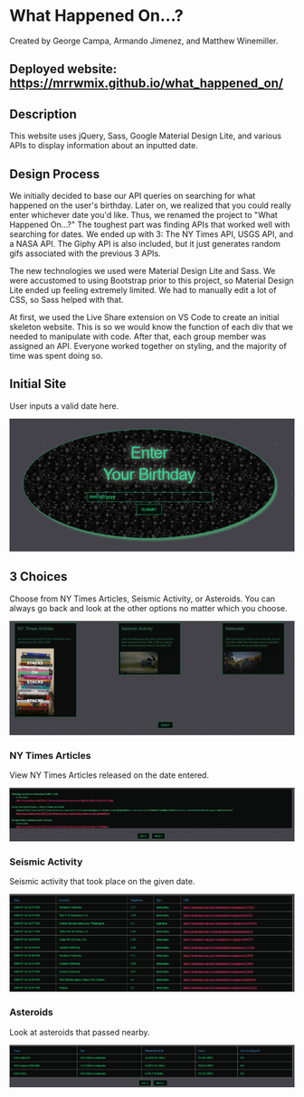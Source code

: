 # What Happened On...?
Created by George Campa, Armando Jimenez, and Matthew Winemiller.

## Deployed website: https://mrrwmix.github.io/what_happened_on/

## Description

This website uses jQuery, Sass, Google Material Design Lite, and various APIs to display information about an inputted date. 

## Design Process

We initially decided to base our API queries on searching for what happened on the user's birthday. Later on, we realized that you could really enter whichever date you'd like. Thus, we renamed the project to "What Happened On...?" The toughest part was finding APIs that worked well with searching for dates. We ended up with 3: The NY Times API, USGS API, and a NASA API. The Giphy API is also included, but it just generates random gifs associated with the previous 3 APIs. 
  
The new technologies we used were Material Design Lite and Sass. We were accustomed to using Bootstrap prior to this project, so Material Design Lite ended up feeling extremely limited. We had to manually edit a lot of CSS, so Sass helped with that. 
 
At first, we used the Live Share extension on VS Code to create an initial skeleton website. This is so we would know the function of each div that we needed to manipulate with code. After that, each group member was assigned an API. Everyone worked together on styling, and the majority of time was spent doing so. 

## Initial Site

User inputs a valid date here.

![Initial page](https://github.com/Mrrwmix/project1-ajgcmwmw/blob/master/screenshots/init.png?raw=true)

## 3 Choices

Choose from NY Times Articles, Seismic Activity, or Asteroids. You can always go back and look at the other options no matter which you choose. 

![Three Choices](https://github.com/Mrrwmix/project1-ajgcmwmw/blob/master/screenshots/choices.png?raw=true)

### NY Times Articles

View NY Times Articles released on the date entered. 

![NY Times Articles](https://github.com/Mrrwmix/project1-ajgcmwmw/blob/master/screenshots/times.png?raw=true)

### Seismic Activity

Seismic activity that took place on the given date. 

![Quakes](https://github.com/Mrrwmix/project1-ajgcmwmw/blob/master/screenshots/quakes.png?raw=true)

### Asteroids

Look at asteroids that passed nearby. 

![Asteroids](https://github.com/Mrrwmix/project1-ajgcmwmw/blob/master/screenshots/asteroids.png?raw=true)
